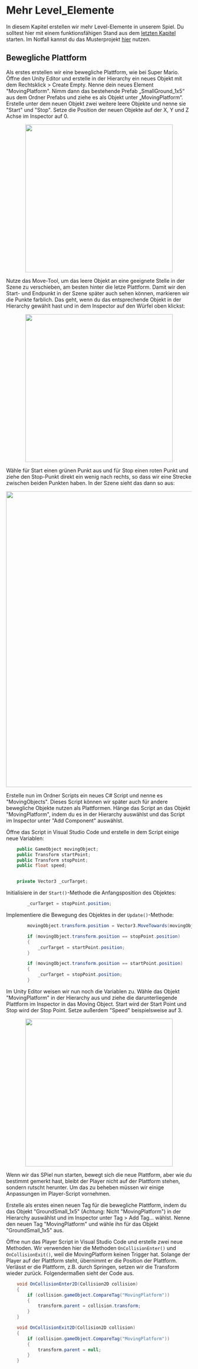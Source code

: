 # Mehr Level_Elemente

In diesem Kapitel erstellen wir mehr Level-Elemente in unserem Spiel. Du solltest hier mit einem funktionsfähigen Stand aus dem [letzten Kapitel](/docs/06-checkpoints.md) starten. Im Notfall kannst du das Musterprojekt [hier](https://github.com/FrankFlamme/UnityKidsWorkshop/releases/tag/0.6) nutzen.

## Bewegliche Plattform

Als erstes erstellen wir eine bewegliche Plattform, wie bei Super Mario.
Öffne den Unity Editor und erstelle in der Hierarchy ein neues Objekt mit dem Rechtsklick > Create Empty. Nenne dein neues Element "MovingPlatform". Nimm dann das bestehende Prefab „SmallGround_1x5“ aus dem Ordner Prefabs und ziehe es als Objekt unter „MovingPlatform“. Erstelle unter dem neuen Objekt zwei weitere leere Objekte und nenne sie "Start" und "Stop". Setze die Position der neuen Objekte auf der X, Y und Z Achse im Inspector auf 0. 

<p align="center">
<img src="https://user-images.githubusercontent.com/75975986/126035798-ab4e0c22-a1a7-4c42-a895-e4cb931cff0e.png" width="400">
</p>

Nutze das Move-Tool, um das leere Objekt an eine geeignete Stelle in der Szene zu verschieben, am besten hinter die letze Plattform. Damit wir den Start- und Endpunkt in der Szene später auch sehen können, markieren wir die Punkte farblich. Das geht, wenn du das entsprechende Objekt in der Hierarchy gewählt hast und in dem Inspector auf den Würfel oben klickst:

<p align="center">
<img src="https://user-images.githubusercontent.com/75975986/126035665-2da2917c-b20e-48f6-926b-b61fa326f03d.png" width="400">
</p>

Wähle für Start einen grünen Punkt aus und für Stop einen roten Punkt und ziehe den Stop-Punkt direkt ein wenig nach rechts, so dass wir eine Strecke zwischen beiden Punkten haben. In der Szene sieht das dann so aus:

<p align="center">
<img src="https://user-images.githubusercontent.com/75975986/126035848-dac96de6-1459-4dd0-96a7-a8353c92334f.png" width="800">
</p>

Erstelle nun im Ordner Scripts ein neues C# Script und nenne es "MovingObjects". Dieses Script können wir später auch für andere bewegliche Objekte nutzen als Plattformen. Hänge das Script an das Objekt "MovingPlatform", indem du es in der Hierarchy auswählst und das Script im Inspector unter "Add Component" auswählst. 

Öffne das Script in Visual Studio Code und erstelle in dem Script einige neue Variablen: 

```csharp
    public GameObject movingObject;
    public Transform startPoint;
    public Transform stopPoint;
    public float speed;


    private Vector3 _curTarget;
```

Initialisiere in der `Start()`-Methode die Anfangsposition des Objektes: 

```csharp
        _curTarget = stopPoint.position;
```

Implementiere die Bewegung des Objektes in der `Update()`-Methode:

```csharp
        movingObject.transform.position = Vector3.MoveTowards(movingObject.transform.position, _curTarget, speed * Time.deltaTime);

        if (movingObject.transform.position == stopPoint.position)
        {
            _curTarget = startPoint.position;
        }

        if (movingObject.transform.position == startPoint.position)
        {
            _curTarget = stopPoint.position;
        }
```


Im Unity Editor weisen wir nun noch die Variablen zu. Wähle das Objekt "MovingPlatform" in der Hierarchy aus und ziehe die darunterliegende Plattform im Inspector in das Moving Object. Start wird der Start Point und Stop wird der Stop Point. Setze außerdem "Speed" beispielsweise auf 3.

<p align="center">
<img src="https://user-images.githubusercontent.com/75975986/126036176-61dca06f-236e-4469-862c-da72b11205df.png" width="400">
</p>

Wenn wir das SPiel nun starten, bewegt sich die neue Plattform, aber wie du bestimmt gemerkt hast, bleibt der Player nicht auf der Plattform stehen, sondern rutscht herunter. Um das zu beheben müssen wir einige Anpassungen im Player-Script vornehmen.

Erstelle als erstes einen neuen Tag für die bewegliche Plattform, indem du das Objekt "GroundSmall_1x5" (Achtung: Nicht "MovingPlatform") in der Hierarchy auswählst und im Inspector unter Tag > Add Tag... wählst. Nenne den neuen Tag "MovingPlatform" und wähle ihn für das Objekt "GroundSmall_1x5" aus.

Öffne nun das Player Script in Visual Studio Code und erstelle zwei neue Methoden. Wir verwenden hier die Methoden `OnCollisionEnter()` und `OnCollisionExit()`, weil die MovingPlatform keinen Trigger hat. Solange der Player auf der Plattform steht, übernimmt er die Position der Plattform. Verlässt er die Plattform, z.B. durch Springen, setzen wir die Transform wieder zurück. Folgendermaßen sieht der Code aus.

```csharp
    void OnCollisionEnter2D(Collision2D collision)
    {
        if (collision.gameObject.CompareTag("MovingPlatform"))
        {
            transform.parent = collision.transform;
        }
    }

    void OnCollisionExit2D(Collision2D collision)
    {
        if (collision.gameObject.CompareTag("MovingPlatform"))
        {
            transform.parent = null;
        }
    }
```
